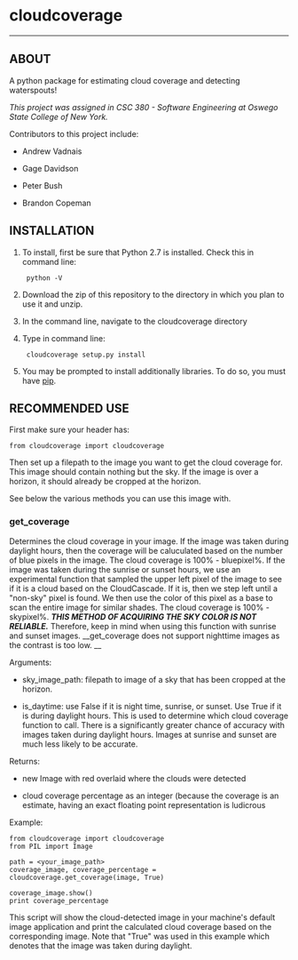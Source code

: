 # cloudcoverage
-----
## ABOUT
A python package for estimating cloud coverage and detecting waterspouts! 

_This project was assigned in CSC 380 - Software Engineering at Oswego State College of New York._

Contributors to this project include: 

- Andrew Vadnais
  
- Gage Davidson
  
- Peter Bush
  
- Brandon Copeman

## INSTALLATION

1. To install, first be sure that Python 2.7 is installed. Check this in command line:

        python -V

2. Download the zip of this repository to the directory in which you plan to use it and unzip.

3. In the command line, navigate to the cloudcoverage directory

4. Type in command line:

        cloudcoverage setup.py install

5. You may be prompted to install additionally libraries. To do so, you must have [pip](https://pip.pypa.io/en/stable/installing/).

## RECOMMENDED USE

First make sure your header has: 

    from cloudcoverage import cloudcoverage
    
Then set up a filepath to the image you want to get the cloud coverage for. This image should contain nothing but the sky. If the image is over a horizon, it should already be cropped at the horizon.
    
See below the various methods you can use this image with.
### get_coverage

Determines the cloud coverage in your image. If the image was taken during daylight hours, then the coverage will be caluculated based on the number of blue pixels in the image. The cloud coverage is 100% - bluepixel%. If the image was taken during the sunrise or sunset hours, we use an experimental function that sampled the upper left pixel of the image to see if it is a cloud based on the CloudCascade. If it is, then we step left until a "non-sky" pixel is found. We then use the color of this pixel as a base to scan the entire image for similar shades. The cloud coverage is 100% - skypixel%. __*THIS METHOD OF ACQUIRING THE SKY COLOR IS NOT RELIABLE.*__ Therefore, keep in mind when using this function with sunrise and sunset images. __get_coverage does not support nighttime images as the contrast is too low. __

Arguments:

- sky_image_path: filepath to image of a sky that has been cropped at the horizon.
    
- is_daytime: use False if it is night time, sunrise, or sunset. Use True if it is
              during daylight hours. This is used to determine which cloud coverage
              function to call. There is a significantly greater chance of accuracy 
              with images taken during daylight hours. Images at sunrise and sunset 
              are much less likely to be accurate.

Returns:

- new Image with red overlaid where the clouds were detected

- cloud coverage percentage as an integer (because the coverage is an estimate, having an
exact floating point representation is ludicrous

Example:

    from cloudcoverage import cloudcoverage
    from PIL import Image
    
    path = <your_image_path>
    coverage_image, coverage_percentage = cloudcoverage.get_coverage(image, True)
    
    coverage_image.show()
    print coverage_percentage
    
This script will show the cloud-detected image in your machine's default image application and print the calculated cloud coverage based on the corresponding image. Note that "True" was used in this example which denotes that the image was taken during daylight.


